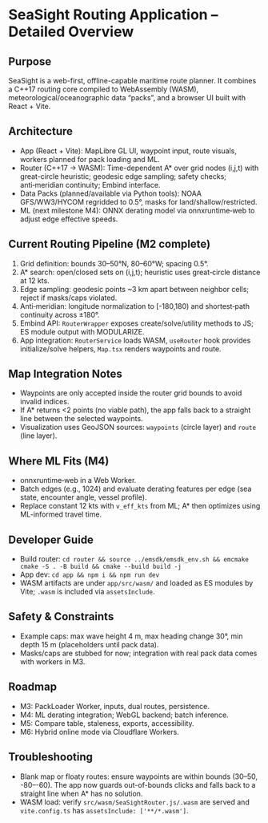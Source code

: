 # SeaSight Routing Application – Detailed Overview

## Purpose
SeaSight is a web-first, offline-capable maritime route planner. It combines a C++17 routing core compiled to WebAssembly (WASM), meteorological/oceanographic data “packs”, and a browser UI built with React + Vite.

## Architecture
- App (React + Vite): MapLibre GL UI, waypoint input, route visuals, workers planned for pack loading and ML.
- Router (C++17 → WASM): Time-dependent A* over grid nodes (i,j,t) with great-circle heuristic; geodesic edge sampling; safety checks; anti‑meridian continuity; Embind interface.
- Data Packs (planned/available via Python tools): NOAA GFS/WW3/HYCOM regridded to 0.5°, masks for land/shallow/restricted.
- ML (next milestone M4): ONNX derating model via onnxruntime‑web to adjust edge effective speeds.

## Current Routing Pipeline (M2 complete)
1. Grid definition: bounds 30–50°N, 80–60°W; spacing 0.5°.
2. A* search: open/closed sets on (i,j,t); heuristic uses great‑circle distance at 12 kts.
3. Edge sampling: geodesic points ~3 km apart between neighbor cells; reject if masks/caps violated.
4. Anti‑meridian: longitude normalization to [-180,180) and shortest‑path continuity across ±180°.
5. Embind API: `RouterWrapper` exposes create/solve/utility methods to JS; ES module output with MODULARIZE.
6. App integration: `RouterService` loads WASM, `useRouter` hook provides initialize/solve helpers, `Map.tsx` renders waypoints and route.

## Map Integration Notes
- Waypoints are only accepted inside the router grid bounds to avoid invalid indices.
- If A* returns <2 points (no viable path), the app falls back to a straight line between the selected waypoints.
- Visualization uses GeoJSON sources: `waypoints` (circle layer) and `route` (line layer).

## Where ML Fits (M4)
- onnxruntime‑web in a Web Worker.
- Batch edges (e.g., 1024) and evaluate derating features per edge (sea state, encounter angle, vessel profile).
- Replace constant 12 kts with `v_eff_kts` from ML; A* then optimizes using ML-informed travel time.

## Developer Guide
- Build router: `cd router && source ../emsdk/emsdk_env.sh && emcmake cmake -S . -B build && cmake --build build -j`
- App dev: `cd app && npm i && npm run dev`
- WASM artifacts are under `app/src/wasm/` and loaded as ES modules by Vite; `.wasm` is included via `assetsInclude`.

## Safety & Constraints
- Example caps: max wave height 4 m, max heading change 30°, min depth 15 m (placeholders until pack data).
- Masks/caps are stubbed for now; integration with real pack data comes with workers in M3.

## Roadmap
- M3: PackLoader Worker, inputs, dual routes, persistence.
- M4: ML derating integration; WebGL backend; batch inference.
- M5: Compare table, staleness, exports, accessibility.
- M6: Hybrid online mode via Cloudflare Workers.

## Troubleshooting
- Blank map or floaty routes: ensure waypoints are within bounds (30–50, -80–-60). The app now guards out-of-bounds clicks and falls back to a straight line when A* has no solution.
- WASM load: verify `src/wasm/SeaSightRouter.js/.wasm` are served and `vite.config.ts` has `assetsInclude: ['**/*.wasm']`.
